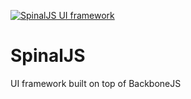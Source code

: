  [![SpinalJS UI framework](http://3dimention.github.io/media/logo.svg/)](http://3dimention.github.io/spinal)

SpinalJS
=====================

UI framework built on top of BackboneJS